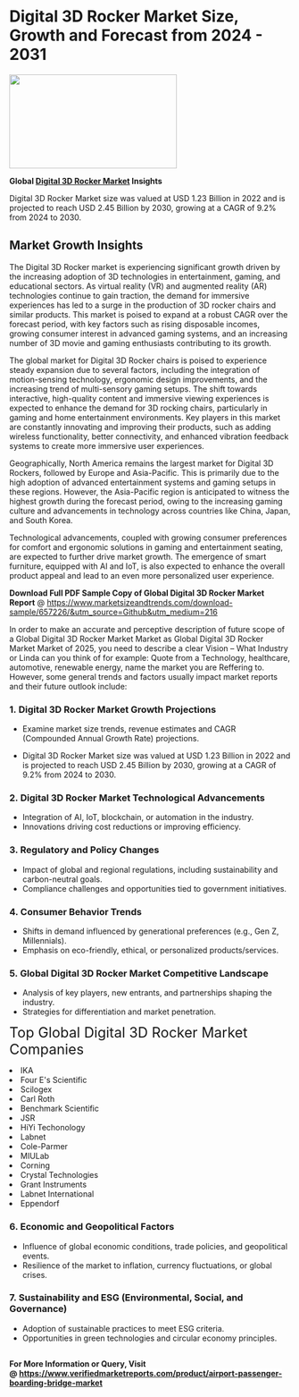 <H1>Digital 3D Rocker Market Size, Growth and Forecast from 2024 - 2031</H1><img class="aligncenter size-medium wp-image-584254" src="https://thirdeyenews.in/wp-content/uploads/2024/09/Global-Market-Research-300x168.jpeg" alt="" width="300" height="168" /><p><strong>Global&nbsp;<a href="https://www.marketsizeandtrends.com/download-sample/657226/&amp;utm_source=Github&utm_medium=216">Digital 3D Rocker Market</a> Insights</strong></p><p>Digital 3D Rocker Market size was valued at USD 1.23 Billion in 2022 and is projected to reach USD 2.45 Billion by 2030, growing at a CAGR of 9.2% from 2024 to 2030.</p><p><h2>Market Growth Insights</h2> <p>The Digital 3D Rocker market is experiencing significant growth driven by the increasing adoption of 3D technologies in entertainment, gaming, and educational sectors. As virtual reality (VR) and augmented reality (AR) technologies continue to gain traction, the demand for immersive experiences has led to a surge in the production of 3D rocker chairs and similar products. This market is poised to expand at a robust CAGR over the forecast period, with key factors such as rising disposable incomes, growing consumer interest in advanced gaming systems, and an increasing number of 3D movie and gaming enthusiasts contributing to its growth.</p> <p></p> <p>The global market for Digital 3D Rocker chairs is poised to experience steady expansion due to several factors, including the integration of motion-sensing technology, ergonomic design improvements, and the increasing trend of multi-sensory gaming setups. The shift towards interactive, high-quality content and immersive viewing experiences is expected to enhance the demand for 3D rocking chairs, particularly in gaming and home entertainment environments. Key players in this market are constantly innovating and improving their products, such as adding wireless functionality, better connectivity, and enhanced vibration feedback systems to create more immersive user experiences.</p> <p>Geographically, North America remains the largest market for Digital 3D Rockers, followed by Europe and Asia-Pacific. This is primarily due to the high adoption of advanced entertainment systems and gaming setups in these regions. However, the Asia-Pacific region is anticipated to witness the highest growth during the forecast period, owing to the increasing gaming culture and advancements in technology across countries like China, Japan, and South Korea.</p> <p>Technological advancements, coupled with growing consumer preferences for comfort and ergonomic solutions in gaming and entertainment seating, are expected to further drive market growth. The emergence of smart furniture, equipped with AI and IoT, is also expected to enhance the overall product appeal and lead to an even more personalized user experience.</p> <p></p><p><span class=""><strong>Download Full PDF Sample Copy of Global Digital 3D Rocker Market Report</strong> @ <a href="https://www.marketsizeandtrends.com/download-sample/657226/&amp;utm_source=Github&utm_medium=216" target="_blank">https://www.marketsizeandtrends.com/download-sample/657226/&amp;utm_source=Github&utm_medium=216</a></span></p><p>In order to make an accurate and perceptive description of future scope of a Global&nbsp;Digital 3D Rocker Market Market as Global&nbsp;Digital 3D Rocker Market Market of 2025, you need to describe a clear Vision &ndash; What Industry or Linda can you think of for example: Quote from a Technology, healthcare, automotive, renewable energy, name the market you are Reffering to. However, some general trends and factors usually impact market reports and their future outlook include:</p><h3>1.&nbsp;<strong>Digital 3D Rocker Market Growth Projections</strong></h3><ul><li>Examine market size trends, revenue estimates and CAGR (Compounded Annual Growth Rate) projections.</li><li><p>Digital 3D Rocker Market size was valued at USD 1.23 Billion in 2022 and is projected to reach USD 2.45 Billion by 2030, growing at a CAGR of 9.2% from 2024 to 2030.</p></li></ul><h3>2.&nbsp;<strong>Digital 3D Rocker Market Technological Advancements</strong></h3><ul><li>Integration of AI, IoT, blockchain, or automation in the industry.</li><li>Innovations driving cost reductions or improving efficiency.</li></ul><h3>3.&nbsp;<strong>Regulatory and Policy Changes</strong></h3><ul><li>Impact of global and regional regulations, including sustainability and carbon-neutral goals.</li><li>Compliance challenges and opportunities tied to government initiatives.</li></ul><h3>4.&nbsp;<strong>Consumer Behavior Trends</strong></h3><ul><li>Shifts in demand influenced by generational preferences (e.g., Gen Z, Millennials).</li><li>Emphasis on eco-friendly, ethical, or personalized products/services.</li></ul><h3>5.&nbsp;<strong>Global Digital 3D Rocker Market Competitive Landscape</strong></h3><ul><li>Analysis of key players, new entrants, and partnerships shaping the industry.</li><li>Strategies for differentiation and market penetration.</li></ul><p data-pm-slice="1 1 []"><span style="color: inherit; font-family: inherit; font-size: 25px;">Top Global Digital 3D Rocker Market Companies</span></p><div class="" data-test-id=""><p><li>IKA</li><li> Four E's Scientific</li><li> Scilogex</li><li> Carl Roth</li><li> Benchmark Scientific</li><li> JSR</li><li> HiYi Techonology</li><li> Labnet</li><li> Cole-Parmer</li><li> MIULab</li><li> Corning</li><li> Crystal Technologies</li><li> Grant Instruments</li><li> Labnet International</li><li> Eppendorf</li></p></div><h3>6.&nbsp;<strong>Economic and Geopolitical Factors</strong></h3><ul><li>Influence of global economic conditions, trade policies, and geopolitical events.</li><li>Resilience of the market to inflation, currency fluctuations, or global crises.</li></ul><h3>7.&nbsp;<strong>Sustainability and ESG (Environmental, Social, and Governance)</strong></h3><ul><li>Adoption of sustainable practices to meet ESG criteria.</li><li>Opportunities in green technologies and circular economy principles.</li></ul><h2><strong style="font-size: 14px;">For More Information or Query, Visit @&nbsp;</strong><a style="background-color: #ffffff; font-size: 14px;" href="https://www.marketsizeandtrends.com/report/digital-3d-rocker-market/" target="_blank">https://www.verifiedmarketreports.com/product/airport-passenger-boarding-bridge-market</a></h2>
